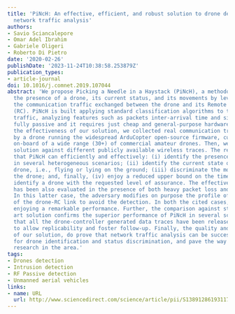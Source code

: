 ```yaml
---
title: 'PiNcH: An effective, efficient, and robust solution to drone detection via
  network traffic analysis'
authors:
- Savio Sciancalepore
- Omar Adel Ibrahim
- Gabriele Oligeri
- Roberto Di Pietro
date: '2020-02-26'
publishDate: '2023-11-24T10:38:58.253879Z'
publication_types:
- article-journal
doi: 10.1016/j.comnet.2019.107044
abstract: 'We propose Picking a Needle in a Haystack (PiNcH), a methodology to detect
  the presence of a drone, its current status, and its movements by leveraging just
  the communication traffic exchanged between the drone and its Remote Controller
  (RC). PiNcH is built applying standard classification algorithms to the eavesdropped
  traffic, analyzing features such as packets inter-arrival time and size. PiNcH is
  fully passive and it requires just cheap and general-purpose hardware. To evaluate
  the effectiveness of our solution, we collected real communication traces originated
  by a drone running the widespread ArduCopter open-source firmware, currently mounted
  on-board of a wide range (30+) of commercial amateur drones. Then, we tested our
  solution against different publicly available wireless traces. The results prove
  that PiNcH can efficiently and effectively: (i) identify the presence of the drone
  in several heterogeneous scenarios; (ii) identify the current state of a powered-on
  drone, i.e., flying or lying on the ground; (iii) discriminate the movements of
  the drone; and, finally, (iv) enjoy a reduced upper bound on the time required to
  identify a drone with the requested level of assurance. The effectiveness of PiNcH
  has been also evaluated in the presence of both heavy packet loss and evasion attacks.
  In this latter case, the adversary modifies on purpose the profile of the traffic
  of the drone-RC link to avoid the detection. In both the cited cases, PiNcH continues
  enjoying a remarkable performance. Further, the comparison against state of the
  art solution confirms the superior performance of PiNcH in several scenarios. Note
  that all the drone-controller generated data traces have been released as open-source,
  to allow replicability and foster follow-up. Finally, the quality and viability
  of our solution, do prove that network traffic analysis can be successfully adopted
  for drone identification and status discrimination, and pave the way for future
  research in the area.'
tags:
- Drones detection
- Intrusion detection
- RF Passive detection
- Unmanned aerial vehicles
links:
- name: URL
  url: http://www.sciencedirect.com/science/article/pii/S1389128619311764
---
```

